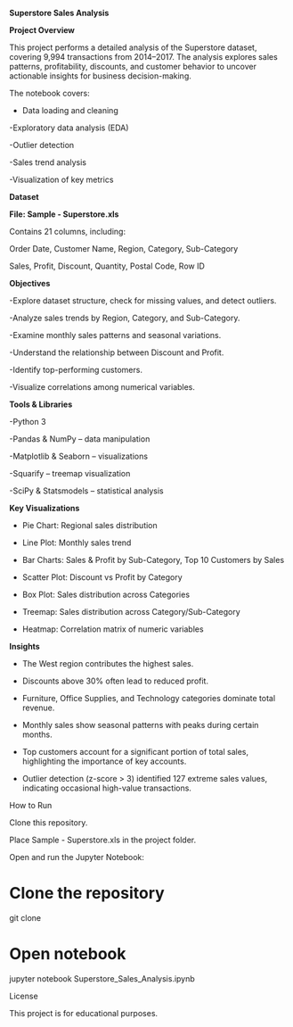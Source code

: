 **Superstore Sales Analysis**


**Project Overview**

This project performs a detailed analysis of the Superstore dataset, covering 9,994 transactions from 2014–2017. The analysis explores sales patterns, profitability, discounts, and customer behavior to uncover actionable insights for business decision-making.

The notebook covers:

- Data loading and cleaning

-Exploratory data analysis (EDA)

-Outlier detection

-Sales trend analysis

-Visualization of key metrics

**Dataset**

**File: Sample - Superstore.xls**

Contains 21 columns, including:

Order Date, Customer Name, Region, Category, Sub-Category

Sales, Profit, Discount, Quantity, Postal Code, Row ID

**Objectives**

-Explore dataset structure, check for missing values, and detect outliers.

-Analyze sales trends by Region, Category, and Sub-Category.

-Examine monthly sales patterns and seasonal variations.

-Understand the relationship between Discount and Profit.

-Identify top-performing customers.

-Visualize correlations among numerical variables.

**Tools & Libraries**

-Python 3

-Pandas & NumPy – data manipulation

-Matplotlib & Seaborn – visualizations

-Squarify – treemap visualization

-SciPy & Statsmodels – statistical analysis

**Key Visualizations**

- Pie Chart: Regional sales distribution

- Line Plot: Monthly sales trend

- Bar Charts: Sales & Profit by Sub-Category, Top 10 Customers by Sales

- Scatter Plot: Discount vs Profit by Category

- Box Plot: Sales distribution across Categories

- Treemap: Sales distribution across Category/Sub-Category

- Heatmap: Correlation matrix of numeric variables

**Insights**

- The West region contributes the highest sales.

- Discounts above 30% often lead to reduced profit.

- Furniture, Office Supplies, and Technology categories dominate total revenue.

- Monthly sales show seasonal patterns with peaks during certain months.

- Top customers account for a significant portion of total sales, highlighting the importance of key accounts.

- Outlier detection (z-score > 3) identified 127 extreme sales values, indicating occasional high-value transactions.

How to Run

Clone this repository.

Place Sample - Superstore.xls in the project folder.

Open and run the Jupyter Notebook:

# Clone the repository
git clone <repository-url>

# Open notebook
jupyter notebook Superstore_Sales_Analysis.ipynb

License

This project is for educational purposes.
